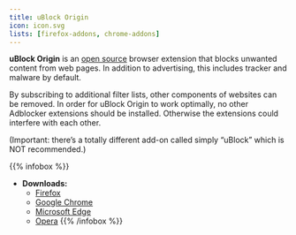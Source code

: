 ```yaml
---
title: uBlock Origin
icon: icon.svg
lists: [firefox-addons, chrome-addons]
---
```


**uBlock Origin** is an [open source][1] browser extension that blocks unwanted content from web pages. In addition to advertising, this includes tracker and malware by default.

By subscribing to additional filter lists, other components of websites can be removed. In order for uBlock Origin to work optimally, no other Adblocker extensions should be installed. Otherwise the extensions could interfere with each other.

(Important: there’s a totally different add-on called simply “uBlock” which is NOT recommended.)

{{% infobox %}}
- **Downloads:**
    - [Firefox](https://addons.mozilla.org/en-US/firefox/addon/ublock-origin/)
    - [Google Chrome](https://chrome.google.com/webstore/detail/ublock-origin/cjpalhdlnbpafiamejdnhcphjbkeiagm)
    - [Microsoft Edge](https://www.microsoft.com/store/p/app/9nblggh444l4)
    - [Opera](https://addons.opera.com/en/extensions/details/ublock/)
{{% /infobox %}}

[1]: https://web.archive.org/web/20180904102804/https://switching.social/what-is-open-source-software/